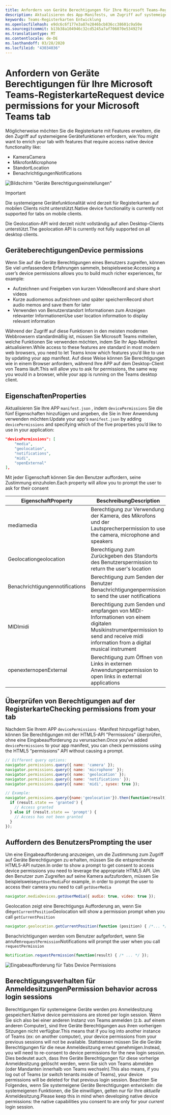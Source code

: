 ```yaml
---
title: Anfordern von Geräte Berechtigungen für Ihre Microsoft Teams-Registerkarte
description: Aktualisieren des App-Manifests, um Zugriff auf systemeigene Features anzufordern, in denen normalerweise Benutzer Zustimmung erforderlich ist
keywords: Teams-Registerkarten Entwicklung
ms.openlocfilehash: e9dc6c6f177e3a87e2846bcb836cc38601c9a50e
ms.sourcegitcommit: b13b38a104946c32cd5245a7af706070e534927d
ms.translationtype: MT
ms.contentlocale: de-DE
ms.lasthandoff: 03/28/2020
ms.locfileid: "43034036"
---
```

# <a name="request-device-permissions-for-your-microsoft-teams-tab"></a><span data-ttu-id="c26c5-104">Anfordern von Geräte Berechtigungen für Ihre Microsoft Teams-Registerkarte</span><span class="sxs-lookup"><span data-stu-id="c26c5-104">Request device permissions for your Microsoft Teams tab</span></span>

<span data-ttu-id="c26c5-105">Möglicherweise möchten Sie die Registerkarte mit Features erweitern, die den Zugriff auf systemeigene Gerätefunktionen erfordern, wie:</span><span class="sxs-lookup"><span data-stu-id="c26c5-105">You might want to enrich your tab with features that require access native device functionality like:</span></span>

* <span data-ttu-id="c26c5-106">Kamera</span><span class="sxs-lookup"><span data-stu-id="c26c5-106">Camera</span></span>
* <span data-ttu-id="c26c5-107">Mikrofon</span><span class="sxs-lookup"><span data-stu-id="c26c5-107">Microphone</span></span>
* <span data-ttu-id="c26c5-108">Standort</span><span class="sxs-lookup"><span data-stu-id="c26c5-108">Location</span></span>
* <span data-ttu-id="c26c5-109">Benachrichtigungen</span><span class="sxs-lookup"><span data-stu-id="c26c5-109">Notifications</span></span>

![Bildschirm "Geräte Berechtigungseinstellungen"](~/assets/images/tabs/device-permissions.png)

> [!IMPORTANT]
>
> <span data-ttu-id="c26c5-111">Die systemeigene Gerätefunktionalität wird derzeit für Registerkarten auf mobilen Clients nicht unterstützt.</span><span class="sxs-lookup"><span data-stu-id="c26c5-111">Native device functionality is currently not supported for tabs on mobile clients.</span></span>
>
> <span data-ttu-id="c26c5-112">Die Geolocation-API wird derzeit nicht vollständig auf allen Desktop-Clients unterstützt.</span><span class="sxs-lookup"><span data-stu-id="c26c5-112">The geolocation API is currently not fully supported on all desktop clients.</span></span>

## <a name="device-permissions"></a><span data-ttu-id="c26c5-113">Geräteberechtigungen</span><span class="sxs-lookup"><span data-stu-id="c26c5-113">Device permissions</span></span>

<span data-ttu-id="c26c5-114">Wenn Sie auf die Geräte Berechtigungen eines Benutzers zugreifen, können Sie viel umfassendere Erfahrungen sammeln, beispielsweise:</span><span class="sxs-lookup"><span data-stu-id="c26c5-114">Accessing a user’s device permissions allows you to build much richer experiences, for example:</span></span>

* <span data-ttu-id="c26c5-115">Aufzeichnen und Freigeben von kurzen Videos</span><span class="sxs-lookup"><span data-stu-id="c26c5-115">Record and share short videos</span></span>
* <span data-ttu-id="c26c5-116">Kurze audiomemos aufzeichnen und später speichern</span><span class="sxs-lookup"><span data-stu-id="c26c5-116">Record short audio memos and save them for later</span></span>
* <span data-ttu-id="c26c5-117">Verwenden von Benutzerstandort Informationen zum Anzeigen relevanter Informationen</span><span class="sxs-lookup"><span data-stu-id="c26c5-117">Use user location information to display relevant information</span></span>

<span data-ttu-id="c26c5-118">Während der Zugriff auf diese Funktionen in den meisten modernen Webbrowsern standardmäßig ist, müssen Sie Microsoft Teams mitteilen, welche Funktionen Sie verwenden möchten, indem Sie Ihr App-Manifest aktualisieren.</span><span class="sxs-lookup"><span data-stu-id="c26c5-118">While access to these features are standard in most modern web browsers, you need to let Teams know which features you’d like to use by updating your app manifest.</span></span> <span data-ttu-id="c26c5-119">Auf diese Weise können Sie Berechtigungen wie in einem Browser anfordern, während Ihre APP auf dem Desktop-Client von Teams läuft.</span><span class="sxs-lookup"><span data-stu-id="c26c5-119">This will allow you to ask for permissions, the same way you would in a browser, while your app is running on the Teams desktop client.</span></span>

## <a name="properties"></a><span data-ttu-id="c26c5-120">Eigenschaften</span><span class="sxs-lookup"><span data-stu-id="c26c5-120">Properties</span></span>

<span data-ttu-id="c26c5-121">Aktualisieren Sie Ihre APP `manifest.json` , indem `devicePermissions` Sie die fünf Eigenschaften hinzufügen und angeben, die Sie in Ihrer Anwendung verwenden möchten:</span><span class="sxs-lookup"><span data-stu-id="c26c5-121">Update your app's `manifest.json` by adding `devicePermissions` and specifying which of the five properties you’d like to use in your application:</span></span>

``` json
"devicePermissions": [
    "media",
    "geolocation",
    "notifications",
    "midi",
    "openExternal"
],
```

<span data-ttu-id="c26c5-122">Mit jeder Eigenschaft können Sie den Benutzer auffordern, seine Zustimmung einzuholen.</span><span class="sxs-lookup"><span data-stu-id="c26c5-122">Each property will allow you to prompt the user to ask for their consent</span></span>

| <span data-ttu-id="c26c5-123">Eigenschaft</span><span class="sxs-lookup"><span data-stu-id="c26c5-123">Property</span></span>      | <span data-ttu-id="c26c5-124">Beschreibung</span><span class="sxs-lookup"><span data-stu-id="c26c5-124">Description</span></span>   |
| --- | --- |
| <span data-ttu-id="c26c5-125">media</span><span class="sxs-lookup"><span data-stu-id="c26c5-125">media</span></span>         | <span data-ttu-id="c26c5-126">Berechtigung zur Verwendung der Kamera, des Mikrofons und der Lautsprecher</span><span class="sxs-lookup"><span data-stu-id="c26c5-126">permission to use the camera, microphone and speakers</span></span> |
| <span data-ttu-id="c26c5-127">Geolocation</span><span class="sxs-lookup"><span data-stu-id="c26c5-127">geolocation</span></span>   | <span data-ttu-id="c26c5-128">Berechtigung zum Zurückgeben des Standorts des Benutzers</span><span class="sxs-lookup"><span data-stu-id="c26c5-128">permission to return the user's location</span></span>      |
| <span data-ttu-id="c26c5-129">Benachrichtigungen</span><span class="sxs-lookup"><span data-stu-id="c26c5-129">notifications</span></span> | <span data-ttu-id="c26c5-130">Berechtigung zum Senden der Benutzer Benachrichtigungen</span><span class="sxs-lookup"><span data-stu-id="c26c5-130">permission to send the user notifications</span></span>      |
| <span data-ttu-id="c26c5-131">MIDI</span><span class="sxs-lookup"><span data-stu-id="c26c5-131">midi</span></span>          | <span data-ttu-id="c26c5-132">Berechtigung zum Senden und empfangen von MIDI-Informationen von einem digitalen Musikinstrument</span><span class="sxs-lookup"><span data-stu-id="c26c5-132">permission to send and receive midi information from a digital musical instrument</span></span>   |
| <span data-ttu-id="c26c5-133">openextern</span><span class="sxs-lookup"><span data-stu-id="c26c5-133">openExternal</span></span>  | <span data-ttu-id="c26c5-134">Berechtigung zum Öffnen von Links in externen Anwendungen</span><span class="sxs-lookup"><span data-stu-id="c26c5-134">permission to open links in external applications</span></span>  |

## <a name="checking-permissions-from-your-tab"></a><span data-ttu-id="c26c5-135">Überprüfen von Berechtigungen auf der Registerkarte</span><span class="sxs-lookup"><span data-stu-id="c26c5-135">Checking permissions from your tab</span></span>

<span data-ttu-id="c26c5-136">Nachdem Sie Ihrem APP `devicePermissions` -Manifest hinzugefügt haben, können Sie Berechtigungen mit der HTML5-API "Permissions" überprüfen, ohne eine Eingabeaufforderung zu verursachen.</span><span class="sxs-lookup"><span data-stu-id="c26c5-136">Once you’ve added `devicePermissions` to your app manifest, you can check permissions using the HTML5 “permissions” API without causing a prompt.</span></span>

``` Javascript
// Different query options:
navigator.permissions.query({ name: 'camera' });
navigator.permissions.query({ name: 'microphone' });
navigator.permissions.query({ name: 'geolocation' });
navigator.permissions.query({ name: 'notifications' });
navigator.permissions.query({ name: 'midi', sysex: true });

// Example:
navigator.permissions.query({name:'geolocation'}).then(function(result) {
  if (result.state == 'granted') {
    // Access granted
  } else if (result.state == 'prompt') {
    // Access has not been granted
  }
});
```

## <a name="prompting-the-user"></a><span data-ttu-id="c26c5-137">Auffordern des Benutzers</span><span class="sxs-lookup"><span data-stu-id="c26c5-137">Prompting the user</span></span>

<span data-ttu-id="c26c5-138">Um eine Eingabeaufforderung anzuzeigen, um die Zustimmung zum Zugriff auf Geräte Berechtigungen zu erhalten, müssen Sie die entsprechende HTML5-API nutzen.</span><span class="sxs-lookup"><span data-stu-id="c26c5-138">In order to show a prompt to get consent to access device permissions you need to leverage the appropriate HTML5 API.</span></span> <span data-ttu-id="c26c5-139">Um den Benutzer zum Zugreifen auf seine Kamera aufzufordern, müssen Sie beispielsweise`getUserMedia`</span><span class="sxs-lookup"><span data-stu-id="c26c5-139">For example, in order to prompt the user to access their camera you need to call `getUserMedia`</span></span>

```Javascript
navigator.mediaDevices.getUserMedia({ audio: true, video: true });
```

<span data-ttu-id="c26c5-140">Geolocation zeigt eine Berechtigungs Aufforderung an, wenn Sie die`getCurrentPosition`</span><span class="sxs-lookup"><span data-stu-id="c26c5-140">Geolocation will  show a permission prompt when you call `getCurrentPosition`</span></span>

```Javascript
navigator.geolocation.getCurrentPosition(function (position) { /*... */ });
```

<span data-ttu-id="c26c5-141">Benachrichtigungen werden vom Benutzer aufgefordert, wenn Sie anrufen`requestPermission`</span><span class="sxs-lookup"><span data-stu-id="c26c5-141">Notifications will prompt the user when you call `requestPermission`</span></span>

```Javascript
Notification.requestPermission(function(result) { /* ... */ });
```

![Eingabeaufforderung für Tabs Device Permissions](~/assets/images/tabs/device-permissions-prompt.png)

## <a name="permission-behavior-across-login-sessions"></a><span data-ttu-id="c26c5-143">Berechtigungsverhalten für Anmeldesitzungen</span><span class="sxs-lookup"><span data-stu-id="c26c5-143">Permission behavior across login sessions</span></span>

<span data-ttu-id="c26c5-144">Berechtigungen für systemeigene Geräte werden pro Anmeldesitzung gespeichert.</span><span class="sxs-lookup"><span data-stu-id="c26c5-144">Native device permissions are stored per login session.</span></span> <span data-ttu-id="c26c5-145">Wenn Sie sich also bei einer anderen Instanz von Teams anmelden (z.b. auf einem anderen Computer), sind Ihre Geräte Berechtigungen aus ihren vorherigen Sitzungen nicht verfügbar.</span><span class="sxs-lookup"><span data-stu-id="c26c5-145">This means that if you log into another instance of Teams (ex: on another computer), your device permissions from your previous sessions will not be available.</span></span> <span data-ttu-id="c26c5-146">Stattdessen müssen Sie die Geräte Berechtigungen für die neue Anmeldesitzung erneut genehmigen.</span><span class="sxs-lookup"><span data-stu-id="c26c5-146">Instead, you will need to re-consent to device permissions for the new login session.</span></span> <span data-ttu-id="c26c5-147">Dies bedeutet auch, dass Ihre Geräte Berechtigungen für diese vorherige Anmeldesitzung gelöscht werden, wenn Sie sich von Teams abmelden (oder Mandanten innerhalb von Teams wechseln).</span><span class="sxs-lookup"><span data-stu-id="c26c5-147">This also means, if you log out of Teams (or switch tenants inside of Teams), your device permissions will be deleted for that previous login session.</span></span> <span data-ttu-id="c26c5-148">Beachten Sie Folgendes, wenn Sie systemeigene Geräte Berechtigungen entwickeln: die systemeigenen Funktionen, die Sie einwilligen, gelten nur für Ihre _aktuelle_ Anmeldesitzung.</span><span class="sxs-lookup"><span data-stu-id="c26c5-148">Please keep this in mind when developing native device permissions: the native capabilities you consent to are only for your _current_ login session.</span></span>
